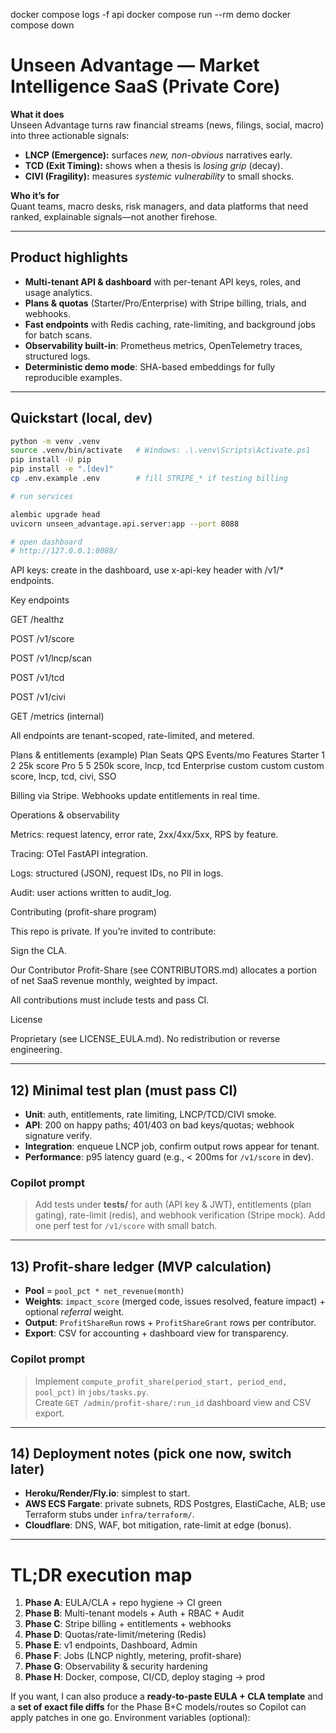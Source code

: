 docker compose logs -f api
docker compose run --rm demo
docker compose down
# Unseen Advantage — Market Intelligence SaaS (Private Core)

**What it does**  
Unseen Advantage turns raw financial streams (news, filings, social, macro) into three actionable signals:

- **LNCP (Emergence):** surfaces *new, non-obvious* narratives early.
- **TCD (Exit Timing):** shows when a thesis is *losing grip* (decay).
- **CIVI (Fragility):** measures *systemic vulnerability* to small shocks.

**Who it’s for**  
Quant teams, macro desks, risk managers, and data platforms that need ranked, explainable signals—not another firehose.

---

## Product highlights

- **Multi-tenant API & dashboard** with per-tenant API keys, roles, and usage analytics.  
- **Plans & quotas** (Starter/Pro/Enterprise) with Stripe billing, trials, and webhooks.  
- **Fast endpoints** with Redis caching, rate-limiting, and background jobs for batch scans.  
- **Observability built-in**: Prometheus metrics, OpenTelemetry traces, structured logs.  
- **Deterministic demo mode**: SHA-based embeddings for fully reproducible examples.

---

## Quickstart (local, dev)

```bash
python -m venv .venv
source .venv/bin/activate   # Windows: .\.venv\Scripts\Activate.ps1
pip install -U pip
pip install -e ".[dev]"
cp .env.example .env        # fill STRIPE_* if testing billing

# run services

alembic upgrade head
uvicorn unseen_advantage.api.server:app --port 8088

# open dashboard
# http://127.0.0.1:8088/
```

API keys: create in the dashboard, use x-api-key header with /v1/* endpoints.

Key endpoints

GET /healthz

POST /v1/score

POST /v1/lncp/scan

POST /v1/tcd

POST /v1/civi

GET /metrics (internal)

All endpoints are tenant-scoped, rate-limited, and metered.

Plans & entitlements (example)
Plan	Seats	QPS	Events/mo	Features
Starter	1	2	25k	score
Pro	5	5	250k	score, lncp, tcd
Enterprise	custom	custom	custom	score, lncp, tcd, civi, SSO

Billing via Stripe. Webhooks update entitlements in real time.

Operations & observability

Metrics: request latency, error rate, 2xx/4xx/5xx, RPS by feature.

Tracing: OTel FastAPI integration.

Logs: structured (JSON), request IDs, no PII in logs.

Audit: user actions written to audit_log.

Contributing (profit-share program)

This repo is private. If you’re invited to contribute:

Sign the CLA.

Our Contributor Profit-Share (see CONTRIBUTORS.md) allocates a portion of net SaaS revenue monthly, weighted by impact.

All contributions must include tests and pass CI.

License

Proprietary (see LICENSE_EULA.md). No redistribution or reverse engineering.


---

## 12) Minimal test plan (must pass CI)

- **Unit**: auth, entitlements, rate limiting, LNCP/TCD/CIVI smoke.
- **API**: 200 on happy paths; 401/403 on bad keys/quotas; webhook signature verify.
- **Integration**: enqueue LNCP job, confirm output rows appear for tenant.
- **Performance**: p95 latency guard (e.g., < 200ms for `/v1/score` in dev).

### Copilot prompt
> Add tests under **tests/** for auth (API key & JWT), entitlements (plan gating), rate-limit (redis), and webhook verification (Stripe mock). Add one perf test for `/v1/score` with small batch.

---

## 13) Profit-share ledger (MVP calculation)

- **Pool** = `pool_pct * net_revenue(month)`
- **Weights**: `impact_score` (merged code, issues resolved, feature impact) + optional *referral* weight.
- **Output**: `ProfitShareRun` rows + `ProfitShareGrant` rows per contributor.  
- **Export**: CSV for accounting + dashboard view for transparency.

### Copilot prompt
> Implement `compute_profit_share(period_start, period_end, pool_pct)` in `jobs/tasks.py`.  
> Create `GET /admin/profit-share/:run_id` dashboard view and CSV export.

---

## 14) Deployment notes (pick one now, switch later)

- **Heroku/Render/Fly.io**: simplest to start.  
- **AWS ECS Fargate**: private subnets, RDS Postgres, ElastiCache, ALB; use Terraform stubs under `infra/terraform/`.  
- **Cloudflare**: DNS, WAF, bot mitigation, rate-limit at edge (bonus).

---

# TL;DR execution map

1) **Phase A**: EULA/CLA + repo hygiene → CI green  
2) **Phase B**: Multi-tenant models + Auth + RBAC + Audit  
3) **Phase C**: Stripe billing + entitlements + webhooks  
4) **Phase D**: Quotas/rate-limit/metering (Redis)  
5) **Phase E**: v1 endpoints, Dashboard, Admin  
6) **Phase F**: Jobs (LNCP nightly, metering, profit-share)  
7) **Phase G**: Observability & security hardening  
8) **Phase H**: Docker, compose, CI/CD, deploy staging → prod

If you want, I can also produce a **ready-to-paste EULA + CLA template** and a **set of exact file diffs** for the Phase B+C models/routes so Copilot can apply patches in one go.
Environment variables (optional):
